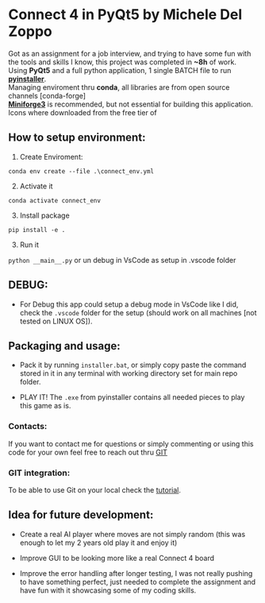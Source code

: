 # Connect 4 in PyQt5 by Michele Del Zoppo

Got as an assignment for a job interview, and trying to have some fun with the tools and skills I know, this project was completed in **~8h** of work.  
Using **PyQt5** and a full python application, 1 single BATCH file to run **[pyinstaller](https://pyinstaller.org/en/stable/index.html)**.  
Managing enviroment thru **conda**, all libraries are from open source channels [conda-forge]  
**[Miniforge3](https://conda-forge.org/miniforge/)** is recommended, but not essential for building this application.  
Icons where downloaded from the free tier of 

## How to setup environment:

1)  Create Enviroment:

`conda env create --file .\connect_env.yml`

2) Activate it

`conda activate connect_env`

3) Install package

`pip install -e .`

3) Run it

`python __main__.py` or un debug in VsCode as setup in .vscode folder

## DEBUG:

* For Debug this app could setup a debug mode in VsCode like I did, check the `.vscode` folder for the setup (should work on all machines [not tested on LINUX OS]).

## Packaging and usage:

* Pack it by running `installer.bat`, or simply copy paste the command stored in it in any terminal with working directory set for main repo folder.

* PLAY IT! The `.exe` from pyinstaller contains all needed pieces to play this game as is.

### Contacts:
If you want to contact me for questions or simply commenting or using this code for your own feel free to reach out thru [GIT](https://github.com/pdmkdz)

### GIT integration:
To be able to use Git on your local check the [tutorial](https://git-scm.com/book/en/v2/Getting-Started-First-Time-Git-Setup).

## Idea for future development:

* Create a real AI player where moves are not simply random (this was enough to let my 2 years old play it and enjoy it)

* Improve GUI to be looking more like a real Connect 4 board

* Improve the error handling after longer testing, I was not really pushing to have something perfect, just needed to complete the assignment and have fun with it showcasing some of my coding skills.